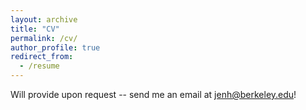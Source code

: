 ```yaml
---
layout: archive
title: "CV"
permalink: /cv/
author_profile: true
redirect_from:
  - /resume
---
```


Will provide upon request -- send me an email at jenh@berkeley.edu!
